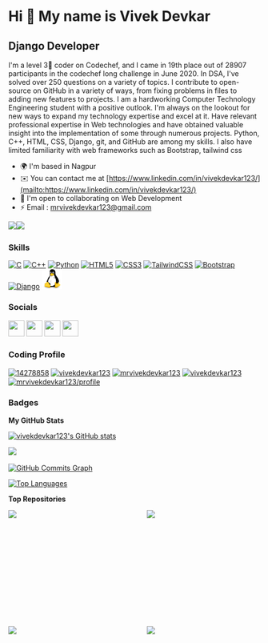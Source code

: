 Hi 👋 My name is Vivek Devkar
=============================

Django Developer
-----------------

I'm a level 3🌟 coder on Codechef, and I came in 19th place out of 28907 participants in the codechef long challenge in June 2020. In DSA, I've solved over 250 questions on a variety of topics. I contribute to open-source on GitHub in a variety of ways, from fixing problems in files to adding new features to projects. I am a hardworking Computer Technology Engineering student with a positive outlook. I'm always on the lookout for new ways to expand my technology expertise and excel at it. Have relevant professional expertise in Web technologies and have obtained valuable insight into the implementation of some through numerous projects. Python, C++, HTML, CSS, Django, git, and GitHub are among my skills. I also have limited familiarity with web frameworks such as Bootstrap, tailwind css

* 🌍  I'm based in Nagpur
* ✉️  You can contact me at [https://www.linkedin.com/in/vivekdevkar123/](mailto:https://www.linkedin.com/in/vivekdevkar123/)
* 🤝  I'm open to collaborating on Web Development
* ⚡  Email : mrvivekdevkar123@gmail.com

<a href="https://www.twitter.com/vivekdevkar123" target="_blank" rel="noreferrer"><img
src="https://img.shields.io/twitter/follow/vivekdevkar123?logo=twitter&style=for-the-badge&color=0891b2&labelColor=1c1917"
/></a><a href="https://www.github.com/vivekdevkar123" target="_blank" rel="noreferrer"><img
src="https://img.shields.io/github/followers/vivekdevkar123?logo=github&style=for-the-badge&color=0891b2&labelColor=1c1917" /></a>
### Skills

<p align="left">
<a href="https://docs.microsoft.com/en-us/cpp/?view=msvc-170" target="_blank" rel="noreferrer"><img src="https://raw.githubusercontent.com/danielcranney/readme-generator/main/public/icons/skills/c-colored.svg" width="36" height="36" alt="C" /></a>
<a href="https://docs.microsoft.com/en-us/cpp/?view=msvc-170" target="_blank" rel="noreferrer"><img src="https://raw.githubusercontent.com/danielcranney/readme-generator/main/public/icons/skills/cplusplus-colored.svg" width="36" height="36" alt="C++" /></a>
<a href="https://www.python.org/" target="_blank" rel="noreferrer"><img src="https://raw.githubusercontent.com/danielcranney/readme-generator/main/public/icons/skills/python-colored.svg" width="36" height="36" alt="Python" /></a>
<a href="https://developer.mozilla.org/en-US/docs/Glossary/HTML5" target="_blank" rel="noreferrer"><img src="https://raw.githubusercontent.com/danielcranney/readme-generator/main/public/icons/skills/html5-colored.svg" width="36" height="36" alt="HTML5" /></a>
<a href="https://www.w3.org/TR/CSS/#css" target="_blank" rel="noreferrer"><img src="https://raw.githubusercontent.com/danielcranney/readme-generator/main/public/icons/skills/css3-colored.svg" width="36" height="36" alt="CSS3" /></a>
<a href="https://tailwindcss.com/" target="_blank" rel="noreferrer"><img src="https://raw.githubusercontent.com/danielcranney/readme-generator/main/public/icons/skills/tailwindcss-colored.svg" width="36" height="36" alt="TailwindCSS" /></a>
<a href="https://getbootstrap.com/" target="_blank" rel="noreferrer"><img src="https://raw.githubusercontent.com/danielcranney/readme-generator/main/public/icons/skills/bootstrap-colored.svg" width="36" height="36" alt="Bootstrap" /></a>
<a href="https://www.djangoproject.com/" target="_blank" rel="noreferrer"><img src="https://raw.githubusercontent.com/danielcranney/readme-generator/main/public/icons/skills/django-colored.svg" width="36" height="36" alt="Django" /></a>
<a href="https://www.linux.org/" target="_blank" rel="noreferrer"> <img src="https://raw.githubusercontent.com/devicons/devicon/master/icons/linux/linux-original.svg" alt="linux" width="40" height="40"/> </a> </p>

### Socials

<p align="left"> 
 <a href="https://www.github.com/vivekdevkar123" target="_blank" rel="noreferrer"><img src="https://raw.githubusercontent.com/danielcranney/readme-generator/main/public/icons/socials/github.svg" width="32" height="32" /></a> 
 <a href="http://www.instagram.com/vivekdevkar123" target="_blank" rel="noreferrer"><img src="https://raw.githubusercontent.com/danielcranney/readme-generator/main/public/icons/socials/instagram.svg" width="32" height="32" /></a> 
 <a href="https://www.linkedin.com/in/vivekdevkar123" target="_blank" rel="noreferrer"><img src="https://raw.githubusercontent.com/danielcranney/readme-generator/main/public/icons/socials/linkedin.svg" width="32" height="32" /></a> 
 <a href="https://www.twitter.com/vivekdevkar123" target="_blank" rel="noreferrer"><img src="https://raw.githubusercontent.com/danielcranney/readme-generator/main/public/icons/socials/twitter.svg" width="32" height="32" /></a></p>

### Coding Profile

<p align="left">
<a href="https://stackoverflow.com/users/14278858" target="blank"><img align="center" src="https://raw.githubusercontent.com/rahuldkjain/github-profile-readme-generator/master/src/images/icons/Social/stack-overflow.svg" alt="14278858" height="30" width="40" /></a>
<a href="https://www.codechef.com/users/vivekdevkar123" target="blank"><img align="center" src="https://cdn.codechef.com/images/cc-logo.svg" alt="vivekdevkar123" height="30" width="40" /></a>
<a href="https://www.hackerrank.com/mrvivekdevkar123" target="blank"><img align="center" src="https://raw.githubusercontent.com/rahuldkjain/github-profile-readme-generator/master/src/images/icons/Social/hackerrank.svg" alt="mrvivekdevkar123" height="30" width="40" /></a>
<a href="https://www.leetcode.com/vivekdevkar123" target="blank"><img align="center" src="https://raw.githubusercontent.com/rahuldkjain/github-profile-readme-generator/master/src/images/icons/Social/leet-code.svg" alt="vivekdevkar123" height="30" width="40" /></a>  
<a href="https://auth.geeksforgeeks.org/user/mrvivekdevkar123/profile" target="blank"><img align="center" src="https://raw.githubusercontent.com/rahuldkjain/github-profile-readme-generator/master/src/images/icons/Social/geeks-for-geeks.svg" alt="mrvivekdevkar123/profile" height="30" width="40" /></a>
</p>

### Badges

<b>My GitHub Stats</b>

<a href="http://www.github.com/vivekdevkar123"><img src="https://github-readme-stats.vercel.app/api?username=vivekdevkar123&show_icons=true&hide=&count_private=true&title_color=0891b2&text_color=ffffff&icon_color=0891b2&bg_color=1c1917&hide_border=true&show_icons=true" alt="vivekdevkar123's GitHub stats" /></a>

<a href="http://www.github.com/vivekdevkar123"><img src="https://github-readme-streak-stats.herokuapp.com/?user=vivekdevkar123&stroke=ffffff&background=1c1917&ring=0891b2&fire=0891b2&currStreakNum=ffffff&currStreakLabel=0891b2&sideNums=ffffff&sideLabels=ffffff&dates=ffffff&hide_border=true" /></a>

<a href="http://www.github.com/vivekdevkar123"><img src="https://activity-graph.herokuapp.com/graph?username=vivekdevkar123&bg_color=1c1917&color=ffffff&line=0891b2&point=ffffff&area_color=1c1917&area=true&hide_border=true&custom_title=GitHub%20Commits%20Graph" alt="GitHub Commits Graph" /></a>

<a href="https://github.com/vivekdevkar123" align="left"><img src="https://github-readme-stats.vercel.app/api/top-langs/?username=vivekdevkar123&langs_count=10&title_color=0891b2&text_color=ffffff&icon_color=0891b2&bg_color=1c1917&hide_border=true&locale=en&custom_title=Top%20%Languages" alt="Top Languages" /></a>

<b>Top Repositories</b>

<div width="100%" align="center"><a href="https://github.com/vivekdevkar123/MyBlog" align="left"><img align="left" width="45%" src="https://github-readme-stats.vercel.app/api/pin/?username=vivekdevkar123&repo=MyBlog&title_color=0891b2&text_color=ffffff&icon_color=0891b2&bg_color=1c1917&hide_border=true&locale=en" /></a><a href="https://github.com/vivekdevkar123/Desktop-Assistant" align="right"><img align="right" width="45%" src="https://github-readme-stats.vercel.app/api/pin/?username=vivekdevkar123&repo=Desktop-Assistant&title_color=0891b2&text_color=ffffff&icon_color=0891b2&bg_color=1c1917&hide_border=true&locale=en" /></a></div><br /><br /><br /><br /><br /><br /><br />

<br /><br /><br /><br /><br />

<div width="100%" align="center"><a href="https://github.com/vivekdevkar123/PlayWithWords" align="left"><img align="left" width="45%" src="https://github-readme-stats.vercel.app/api/pin/?username=vivekdevkar123&repo=PlayWithWords&title_color=0891b2&text_color=ffffff&icon_color=0891b2&bg_color=1c1917&hide_border=true&locale=en" /></a><a href="https://github.com/vivekdevkar123/python-project" align="right"><img align="right" width="45%" src="https://github-readme-stats.vercel.app/api/pin/?username=vivekdevkar123&repo=python-project&title_color=0891b2&text_color=ffffff&icon_color=0891b2&bg_color=1c1917&hide_border=true&locale=en" /></a></div>

